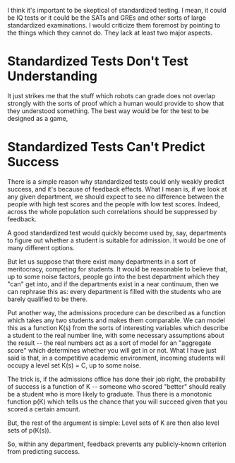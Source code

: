 I think it's important to be skeptical of standardized testing. I mean, it could be IQ tests or it could be the SATs and GREs and other sorts of large standardized examinations. I would criticize them foremost by pointing to the things which they cannot do. They lack at least two major aspects.

# Standardized Tests Don't Test Understanding

It just strikes me that the stuff which robots can grade does not overlap strongly with the sorts of proof which a human would provide to show that they understood something. The best way would be for the test to be designed as a game, 

# Standardized Tests Can't Predict Success

There is a simple reason why standardized tests could only weakly predict success, and it's because of feedback effects. What I mean is, if we look at any given department, we should expect to see no difference between the people with high test scores and the people with low test scores. Indeed, across the whole population such correlations should be suppressed by feedback.

A good standardized test would quickly become used by, say, departments to figure out whether a student is suitable for admission. It would be one of many different options.

But let us suppose that there exist many departments in a sort of meritocracy, competing for students. It would be reasonable to believe that, up to some noise factors, people go into the best department which they "can" get into, and if the departments exist in a near continuum, then we can rephrase this as: every department is filled with the students who are barely qualified to be there. 

Put another way, the admissions procedure can be described as a function which takes any two students and makes them comparable. We can model this as a function K(s) from the sorts of interesting variables which describe a student to the real number line, with some necessary assumptions about the result -- the real numbers act as a sort of model for an "aggregate score" which determines whether you will get in or not. What I have just said is that, in a competitive academic environment, incoming students will occupy a level set K(s) = C, up to some noise.

The trick is, if the admissions office has done their job right, the probability of success is a function of K -- someone who scored "better" should really be a student who is more likely to graduate. Thus there is a monotonic function p(K) which tells us the chance that you will succeed given that you scored a certain amount.

But, the rest of the argument is simple: Level sets of K are then also level sets of p(K(s)). 

So, within any department, feedback prevents any publicly-known criterion from predicting success. 